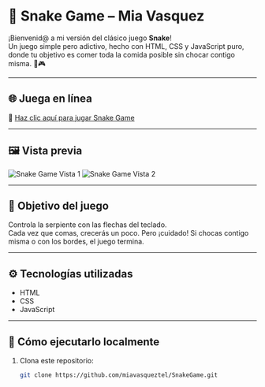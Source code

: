 # 🐍 Snake Game – Mia Vasquez

¡Bienvenid@ a mi versión del clásico juego **Snake**!  
Un juego simple pero adictivo, hecho con HTML, CSS y JavaScript puro, donde tu objetivo es comer toda la comida posible sin chocar contigo misma. 🧠🎮

---

## 🌐 Juega en línea

🔗 [Haz clic aquí para jugar Snake Game](https://miavasqueztel.github.io/SnakeGame/)

---

## 🖼️ Vista previa

![Snake Game Vista 1](https://i.ibb.co/GQV7FMN9/snake2.jpg)
![Snake Game Vista 2](https://i.ibb.co/GQV7FMN9/snake2.jpg)


---

## 🎯 Objetivo del juego

Controla la serpiente con las flechas del teclado.  
Cada vez que comas, crecerás un poco. Pero ¡cuidado! Si chocas contigo misma o con los bordes, el juego termina.

---

## ⚙️ Tecnologías utilizadas

- HTML
- CSS
- JavaScript

---

## 📂 Cómo ejecutarlo localmente

1. Clona este repositorio:
   ```bash
   git clone https://github.com/miavasqueztel/SnakeGame.git
